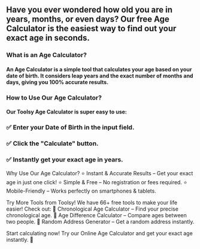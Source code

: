 ## Have you ever wondered how old you are in years, months, or even days? Our free Age Calculator is the easiest way to find out your exact age in seconds.

### What is an Age Calculator?
#### An Age Calculator is a simple tool that calculates your age based on your date of birth. It considers leap years and the exact number of months and days, giving you 100% accurate results.

### How to Use Our Age Calculator?
#### Our Toolsy Age Calculator is super easy to use:
### ✅ Enter your Date of Birth in the input field.
### ✅ Click the "Calculate" button.
### ✅ Instantly get your exact age in years.

Why Use Our Age Calculator?
⭐ Instant & Accurate Results – Get your exact age in just one click!
⭐ Simple & Free – No registration or fees required.
⭐ Mobile-Friendly – Works perfectly on smartphones & tablets.

Try More Tools from Toolsy!
We have 66+ free tools to make your life easier! Check out:
🔹 Chronological Age Calculator – Find your precise chronological age.
🔹 Age Difference Calculator – Compare ages between two people.
🔹 Random Address Generator – Get a random address instantly.

Start calculating now! Try our Online Age Calculator and get your exact age instantly. 🚀
